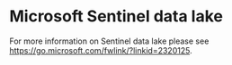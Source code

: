 # Microsoft Sentinel data lake

For more information on Sentinel data lake please see https://go.microsoft.com/fwlink/?linkid=2320125.